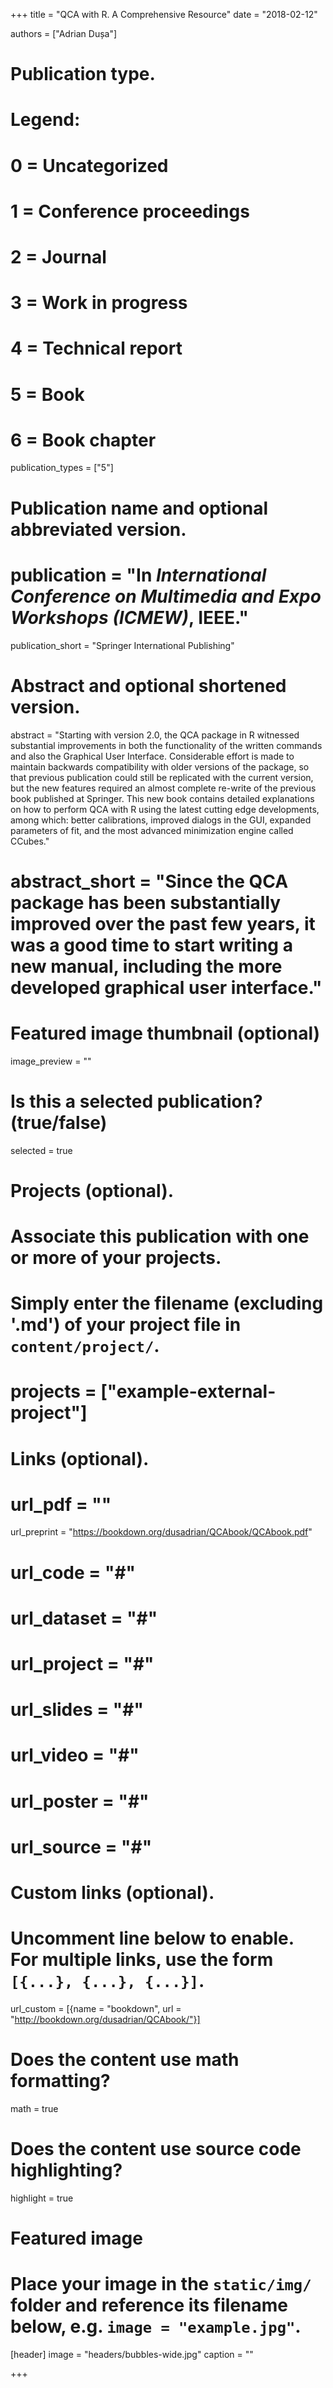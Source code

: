 +++
title = "QCA with R. A Comprehensive Resource"
date = "2018-02-12"

authors = ["Adrian Dușa"]

# Publication type.
# Legend:
# 0 = Uncategorized
# 1 = Conference proceedings
# 2 = Journal
# 3 = Work in progress
# 4 = Technical report
# 5 = Book
# 6 = Book chapter
publication_types = ["5"]

# Publication name and optional abbreviated version.
# publication = "In *International Conference on Multimedia and Expo Workshops (ICMEW)*, IEEE."
publication_short = "Springer International Publishing"

# Abstract and optional shortened version.
abstract = "Starting with version 2.0, the QCA package in R witnessed substantial improvements in both the functionality of the written commands and also the Graphical User Interface. Considerable effort is made to maintain backwards compatibility with older versions of the package, so that previous publication could still be replicated with the current version, but the new features required an almost complete re-write of the previous book published at Springer. This new book contains detailed explanations on how to perform QCA with R using the latest cutting edge developments, among which: better calibrations, improved dialogs in the GUI, expanded parameters of fit, and the most advanced minimization engine called CCubes."
# abstract_short = "Since the QCA package has been substantially improved over the past few years, it was a good time to start writing a new manual, including the more developed graphical user interface."

# Featured image thumbnail (optional)
image_preview = ""

# Is this a selected publication? (true/false)
selected = true

# Projects (optional).
#   Associate this publication with one or more of your projects.
#   Simply enter the filename (excluding '.md') of your project file in `content/project/`.
# projects = ["example-external-project"]

# Links (optional).
# url_pdf = ""
url_preprint = "https://bookdown.org/dusadrian/QCAbook/QCAbook.pdf"
# url_code = "#"
# url_dataset = "#"
# url_project = "#"
# url_slides = "#"
# url_video = "#"
# url_poster = "#"
# url_source = "#"

# Custom links (optional).
#   Uncomment line below to enable. For multiple links, use the form `[{...}, {...}, {...}]`.
url_custom = [{name = "bookdown", url = "http://bookdown.org/dusadrian/QCAbook/"}]

# Does the content use math formatting?
math = true

# Does the content use source code highlighting?
highlight = true

# Featured image
# Place your image in the `static/img/` folder and reference its filename below, e.g. `image = "example.jpg"`.
[header]
image = "headers/bubbles-wide.jpg"
caption = ""

+++


